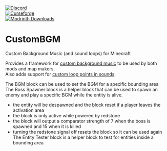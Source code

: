 [![Discord](https://img.shields.io/discord/176190900945289237?style=flat-square&logo=discord&logoColor=ffffff&label=Discord)](https://discord.gg/ykHRhmC)  
[![Curseforge](https://cf.way2muchnoise.eu/short_590902_downloads.svg?badge_style=flat)](https://www.curseforge.com/minecraft/mc-mods/custombgm)  
[![Modrinth Downloads](https://img.shields.io/modrinth/dt/8ItSYqmx?style=flat-square&logo=modrinth)]([https://modrinth.com/mod/fe-core](https://modrinth.com/mod/custom-background-music))  

# CustomBGM
Custom Background Music (and sound loops) for Minecraft  

Provides a framework for [custom background music](https://github.com/FirEmerald/CustomBGM/wiki/Background-Music-Providers) to be used by both mods and map makers.  
Also adds support for [custom loop points in sounds](https://github.com/FirEmerald/CustomBGM/wiki/Adding-Loop-Points-to-Sounds).  

The BGM block can be used to set the BGM for a specific bounding area  
The Boss Spawner block is a helper block that can be used to spawn an enemy and play a specific BGM while the entity is alive.  
 - the entity will be despawned and the block reset if a player leaves the activation area  
 - the block is only active while powered by redstone  
 - the block will output a comparator strength of 7 when the boss is spawned and 15 when it is killed  
 - turning the redstone signal off resets the block so it can be used again  
The Entity Tester block is a helper block to test for entities inside a bounding area  
